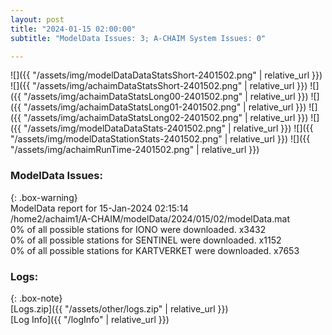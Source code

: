 ```yaml
---
layout: post
title: "2024-01-15 02:00:00"
subtitle: "ModelData Issues: 3; A-CHAIM System Issues: 0"

---
```


![]({{ "/assets/img/modelDataDataStatsShort-2401502.png" | relative_url }})
![]({{ "/assets/img/achaimDataStatsShort-2401502.png" | relative_url }})
![]({{ "/assets/img/achaimDataStatsLong00-2401502.png" | relative_url }})
![]({{ "/assets/img/achaimDataStatsLong01-2401502.png" | relative_url }})
![]({{ "/assets/img/achaimDataStatsLong02-2401502.png" | relative_url }})
![]({{ "/assets/img/modelDataDataStats-2401502.png" | relative_url }})
![]({{ "/assets/img/modelDataStationStats-2401502.png" | relative_url }})
![]({{ "/assets/img/achaimRunTime-2401502.png" | relative_url }})


### ModelData Issues:  
  
{: .box-warning}  
 ModelData report for 15-Jan-2024 02:15:14   
 /home2/achaim1/A-CHAIM/modelData/2024/015/02/modelData.mat   
 0% of all possible stations for IONO were downloaded. x3432   
 0% of all possible stations for SENTINEL were downloaded. x1152   
 0% of all possible stations for KARTVERKET were downloaded. x7653   
  


### Logs:  
  
{: .box-note}  
[Logs.zip]({{ "/assets/other/logs.zip" | relative_url }})  
[Log Info]({{ "/logInfo" | relative_url }})  
